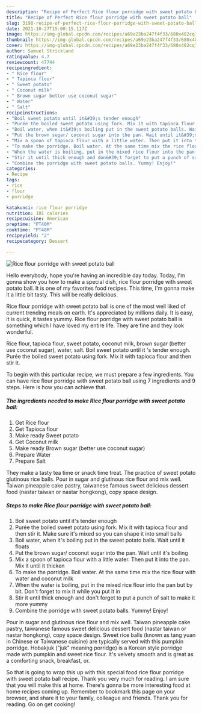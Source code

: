 ```yaml
---
description: "Recipe of Perfect Rice flour porridge with sweet potato ball"
title: "Recipe of Perfect Rice flour porridge with sweet potato ball"
slug: 3198-recipe-of-perfect-rice-flour-porridge-with-sweet-potato-ball
date: 2021-10-27T15:00:15.117Z
image: https://img-global.cpcdn.com/recipes/a69e23ba247f4f33/680x482cq70/rice-flour-porridge-with-sweet-potato-ball-recipe-main-photo.jpg
thumbnail: https://img-global.cpcdn.com/recipes/a69e23ba247f4f33/680x482cq70/rice-flour-porridge-with-sweet-potato-ball-recipe-main-photo.jpg
cover: https://img-global.cpcdn.com/recipes/a69e23ba247f4f33/680x482cq70/rice-flour-porridge-with-sweet-potato-ball-recipe-main-photo.jpg
author: Samuel Strickland
ratingvalue: 4.7
reviewcount: 47744
recipeingredient:
- " Rice flour"
- " Tapioca flour"
- " Sweet potato"
- " Coconut milk"
- " Brown sugar better use coconut sugar"
- " Water"
- " Salt"
recipeinstructions:
- "Boil sweet potato until it&#39;s tender enough"
- "Purée the boiled sweet potato using fork. Mix it with tapioca flour and then stir it. Make sure it&#39;s mixed so you can shape it into small balls"
- "Boil water, when it&#39;s boiling put in the sweet potato balls. Wait until it floats"
- "Put the brown sugar/ coconut sugar into the pan. Wait until it&#39;s boiling"
- "Mix a spoon of tapioca flour with a little water. Then put it into the pan. Mix it until it thicken"
- "To make the porridge. Boil water. At the same time mix the rice flour with water and coconut milk"
- "When the water is boiling, put in the mixed rice flour into the pan but by bit. Don&#39;t forget to mix it while you put it in"
- "Stir it until thick enough and don&#39;t forget to put a punch of salt to make it more yummy"
- "Combine the porridge with sweet potato balls. Yummy! Enjoy!"
categories:
- Recipe
tags:
- rice
- flour
- porridge

katakunci: rice flour porridge 
nutrition: 101 calories
recipecuisine: American
preptime: "PT40M"
cooktime: "PT48M"
recipeyield: "2"
recipecategory: Dessert

---
```



![Rice flour porridge with sweet potato ball](https://img-global.cpcdn.com/recipes/a69e23ba247f4f33/680x482cq70/rice-flour-porridge-with-sweet-potato-ball-recipe-main-photo.jpg)

Hello everybody, hope you're having an incredible day today. Today, I'm gonna show you how to make a special dish, rice flour porridge with sweet potato ball. It is one of my favorites food recipes. This time, I'm gonna make it a little bit tasty. This will be really delicious.

Rice flour porridge with sweet potato ball is one of the most well liked of current trending meals on earth. It's appreciated by millions daily. It is easy, it is quick, it tastes yummy. Rice flour porridge with sweet potato ball is something which I have loved my entire life. They are fine and they look wonderful.

Rice flour, tapioca flour, sweet potato, coconut milk, brown sugar (better use coconut sugar), water, salt. Boil sweet potato until it &#39;s tender enough. Purée the boiled sweet potato using fork. Mix it with tapioca flour and then stir it.


To begin with this particular recipe, we must prepare a few ingredients. You can have rice flour porridge with sweet potato ball using 7 ingredients and 9 steps. Here is how you can achieve that.

<!--inarticleads1-->

##### The ingredients needed to make Rice flour porridge with sweet potato ball:

1. Get  Rice flour
1. Get  Tapioca flour
1. Make ready  Sweet potato
1. Get  Coconut milk
1. Make ready  Brown sugar (better use coconut sugar)
1. Prepare  Water
1. Prepare  Salt


They make a tasty tea time or snack time treat. The practice of sweet potato glutinous rice balls. Pour in sugar and glutinous rice flour and mix well. Taiwan pineapple cake pastry, taiwanese famous sweet delicious dessert food (nastar taiwan or nastar hongkong), copy space design. 

<!--inarticleads2-->

##### Steps to make Rice flour porridge with sweet potato ball:

1. Boil sweet potato until it&#39;s tender enough
1. Purée the boiled sweet potato using fork. Mix it with tapioca flour and then stir it. Make sure it&#39;s mixed so you can shape it into small balls
1. Boil water, when it&#39;s boiling put in the sweet potato balls. Wait until it floats
1. Put the brown sugar/ coconut sugar into the pan. Wait until it&#39;s boiling
1. Mix a spoon of tapioca flour with a little water. Then put it into the pan. Mix it until it thicken
1. To make the porridge. Boil water. At the same time mix the rice flour with water and coconut milk
1. When the water is boiling, put in the mixed rice flour into the pan but by bit. Don&#39;t forget to mix it while you put it in
1. Stir it until thick enough and don&#39;t forget to put a punch of salt to make it more yummy
1. Combine the porridge with sweet potato balls. Yummy! Enjoy!


Pour in sugar and glutinous rice flour and mix well. Taiwan pineapple cake pastry, taiwanese famous sweet delicious dessert food (nastar taiwan or nastar hongkong), copy space design. Sweet rice balls (known as tang yuan in Chinese or Taiwanese cuisine) are typically served with this pumpkin porridge. Hobakjuk (&#34;juk&#34; meaning porridge) is a Korean style porridge made with pumpkin and sweet rice flour. It&#39;s velvety smooth and is great as a comforting snack, breakfast, or. 

So that is going to wrap this up with this special food rice flour porridge with sweet potato ball recipe. Thank you very much for reading. I am sure that you will make this at home. There's gonna be more interesting food at home recipes coming up. Remember to bookmark this page on your browser, and share it to your family, colleague and friends. Thank you for reading. Go on get cooking!
